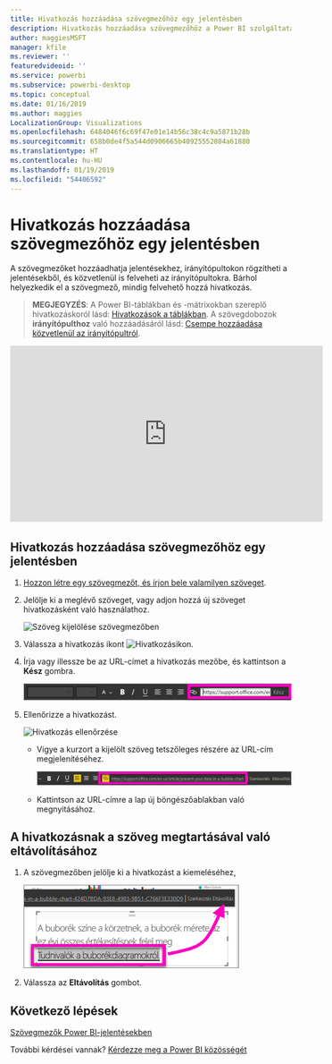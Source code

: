 ```yaml
---
title: Hivatkozás hozzáadása szövegmezőhöz egy jelentésben
description: Hivatkozás hozzáadása szövegmezőhöz a Power BI szolgáltatásban és a Power BI Desktopban
author: maggiesMSFT
manager: kfile
ms.reviewer: ''
featuredvideoid: ''
ms.service: powerbi
ms.subservice: powerbi-desktop
ms.topic: conceptual
ms.date: 01/16/2019
ms.author: maggies
LocalizationGroup: Visualizations
ms.openlocfilehash: 6484046f6c69f47e01e14b56c38c4c9a5871b28b
ms.sourcegitcommit: 658b0de4f5a544d0906665b40925552804a61880
ms.translationtype: HT
ms.contentlocale: hu-HU
ms.lasthandoff: 01/19/2019
ms.locfileid: "54406592"
---
```

# <a name="add-a-hyperlink-to-a-text-box-in-a-report"></a>Hivatkozás hozzáadása szövegmezőhöz egy jelentésben
A szövegmezőket hozzáadhatja jelentésekhez, irányítópultokon rögzítheti a jelentésekből, és közvetlenül is felveheti az irányítópultokra. Bárhol helyezkedik el a szövegmező, mindig felvehető hozzá hivatkozás.  

> **MEGJEGYZÉS**: A Power BI-táblákban és -mátrixokban szereplő hivatkozáskoról lásd: [Hivatkozások a táblákban](power-bi-hyperlinks-in-tables.md). A szövegdobozok **irányítópulthoz** való hozzáadásáról lásd: [Csempe hozzáadása közvetlenül az irányítópultról](service-dashboard-add-widget.md). 
> 
> 

<iframe width="560" height="315" src="https://www.youtube.com/embed/_3q6VEBhGew#t=0m55s" frameborder="0" allowfullscreen></iframe>


## <a name="to-add-a-hyperlink-to-a-text-box-in-a-report"></a>Hivatkozás hozzáadása szövegmezőhöz egy jelentésben
1. [Hozzon létre egy szövegmezőt, és írjon bele valamilyen szöveget](power-bi-reports-add-text-and-shapes.md). 
2. Jelölje ki a meglévő szöveget, vagy adjon hozzá új szöveget hivatkozásként való használathoz.
   
   ![Szöveg kijelölése szövegmezőben](media/service-add-hyperlink-to-text-box/power-bi-hyperlink-new.png)
3. Válassza a hivatkozás ikont ![Hivatkozásikon](media/service-add-hyperlink-to-text-box/power-bi-hyperlink-icon.png).
4. Írja vagy illessze be az URL-címet a hivatkozás mezőbe, és kattintson a **Kész** gombra.
   
   ![Írja vagy illessze be az URL-címet a hivatkozás mezőbe](media/service-add-hyperlink-to-text-box/power-bi-add-link.png)
5. Ellenőrizze a hivatkozást.  
   
   ![Hivatkozás ellenőrzése](media/service-add-hyperlink-to-text-box/power-bi-test-link.png)
   
   * Vigye a kurzort a kijelölt szöveg tetszőleges részére az URL-cím megjelenítéséhez.  
     
      ![Kurzor a kijelölt szöveg tetszőleges része felett](media/service-add-hyperlink-to-text-box/power-bi-hyperlink-edit.png)
   * Kattintson az URL-címre a lap új böngészőablakban való megnyitásához.

## <a name="to-remove-the-hyperlink-but-leave-the-text"></a>A hivatkozásnak a szöveg megtartásával való eltávolításához
1. A szövegmezőben jelölje ki a hivatkozást a kiemeléséhez,
   
     ![Hivatkozás eltávolítása](media/service-add-hyperlink-to-text-box/power-bi-hyperlink-remove.png)
2. Válassza az **Eltávolítás** gombot. 

## <a name="next-steps"></a>Következő lépések
[Szövegmezők Power BI-jelentésekben](power-bi-reports-add-text-and-shapes.md)

További kérdései vannak? [Kérdezze meg a Power BI közösségét](http://community.powerbi.com/)

